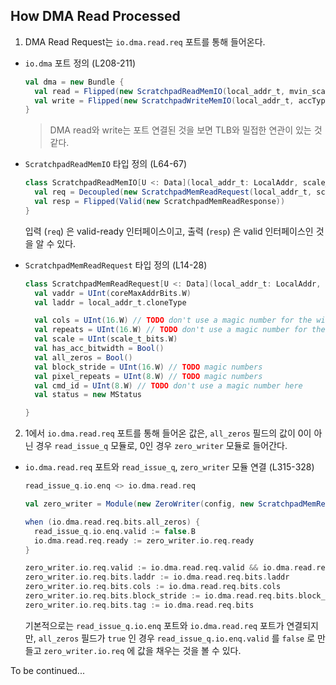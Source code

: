 ## How DMA Read Processed

1. DMA Read Request는 `io.dma.read.req` 포트를 통해 들어온다.

- `io.dma` 포트 정의 (L208-211)

  ```scala
  val dma = new Bundle {
    val read = Flipped(new ScratchpadReadMemIO(local_addr_t, mvin_scale_t_bits))
    val write = Flipped(new ScratchpadWriteMemIO(local_addr_t, accType.getWidth, acc_scale_t_bits))
  }
  ```

  > DMA read와 write는 포트 연결된 것을 보면 TLB와 밀접한 연관이 있는 것 같다.

- `ScratchpadReadMemIO` 타입 정의 (L64-67)

  ```scala
  class ScratchpadReadMemIO[U <: Data](local_addr_t: LocalAddr, scale_t_bits: Int)(implicit p: Parameters) extends CoreBundle {
    val req = Decoupled(new ScratchpadMemReadRequest(local_addr_t, scale_t_bits))
    val resp = Flipped(Valid(new ScratchpadMemReadResponse))
  }
  ```

  입력 (`req`) 은 valid-ready 인터페이스이고, 출력 (`resp`) 은 valid 인터페이스인 것을 알 수 있다.

- `ScratchpadMemReadRequest` 타입 정의 (L14-28)

  ```scala
  class ScratchpadMemReadRequest[U <: Data](local_addr_t: LocalAddr, scale_t_bits: Int)(implicit p: Parameters) extends CoreBundle {
    val vaddr = UInt(coreMaxAddrBits.W)
    val laddr = local_addr_t.cloneType

    val cols = UInt(16.W) // TODO don't use a magic number for the width here
    val repeats = UInt(16.W) // TODO don't use a magic number for the width here
    val scale = UInt(scale_t_bits.W)
    val has_acc_bitwidth = Bool()
    val all_zeros = Bool()
    val block_stride = UInt(16.W) // TODO magic numbers
    val pixel_repeats = UInt(8.W) // TODO magic numbers
    val cmd_id = UInt(8.W) // TODO don't use a magic number here
    val status = new MStatus

  }
  ```

2. 1에서 `io.dma.read.req` 포트를 통해 들어온 값은, `all_zeros` 필드의 값이 0이 아닌 경우 `read_issue_q` 모듈로, 0인 경우 `zero_writer` 모듈로 들어간다.

- `io.dma.read.req` 포트와 `read_issue_q`, `zero_writer` 모듈 연결 (L315-328)

  ```scala
  read_issue_q.io.enq <> io.dma.read.req

  val zero_writer = Module(new ZeroWriter(config, new ScratchpadMemReadRequest(local_addr_t, mvin_scale_t_bits)))

  when (io.dma.read.req.bits.all_zeros) {
    read_issue_q.io.enq.valid := false.B
    io.dma.read.req.ready := zero_writer.io.req.ready
  }

  zero_writer.io.req.valid := io.dma.read.req.valid && io.dma.read.req.bits.all_zeros
  zero_writer.io.req.bits.laddr := io.dma.read.req.bits.laddr
  zero_writer.io.req.bits.cols := io.dma.read.req.bits.cols
  zero_writer.io.req.bits.block_stride := io.dma.read.req.bits.block_stride
  zero_writer.io.req.bits.tag := io.dma.read.req.bits
  ```

  기본적으로는 `read_issue_q.io.enq` 포트와 `io.dma.read.req` 포트가 연결되지만, `all_zeros` 필드가 `true` 인 경우 `read_issue_q.io.enq.valid` 를 `false` 로 만들고 `zero_writer.io.req` 에 값을 채우는 것을 볼 수 있다.

To be continued...
